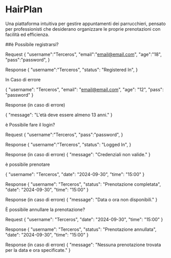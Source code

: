 # HairPlan
Una piattaforma intuitiva per gestire appuntamenti dei parrucchieri, pensato per professionisti che desiderano organizzare le proprie prenotazioni con facilità ed efficienza.

##è Possibile registrarsi?

Request
{
  "username":"Terceros",
  "email":"email@email.com",
  "age":"18",
  "pass":"password",
}

Response
{
  "username":"Terceros",
  "status": "Registered In",
}

In Caso di errore

{
  "username": "Terceros",
  "email": "email@email.com",
  "age": "12",
  "pass": "password"
}

Response (in caso di errore)

{
  "message": "L'età deve essere almeno 13 anni."
}



è Possibile fare il login?

Request
{
  "username":"Terceros",
  "pass":"password",
}

Response
{
  "username":"Terceros",
  "status": "Logged In",
}

Response (in caso di errore)
{
  "message": "Credenziali non valide."
}


è possibile prenotare

{
  "username": "Terceros",
  "date": "2024-09-30",
  "time": "15:00"
}

Response 
{
  "username": "Terceros",
  "status": "Prenotazione completata",
  "date": "2024-09-30",
  "time": "15:00"
}

Response (in caso di errore)
{
  "message": "Data o ora non disponibili."
}


È possibile annullare la prenotazione?


Request
{
  "username": "Terceros",
  "date": "2024-09-30",
  "time": "15:00"
}

Response
{
  "username": "Terceros",
  "status": "Prenotazione annullata",
  "date": "2024-09-30",
  "time": "15:00"
}

Response (in caso di errore)
{
  "message": "Nessuna prenotazione trovata per la data e ora specificate."
}






